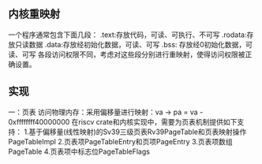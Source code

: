 内核重映射
--------
一个程序通常包含下面几段：
.text:存放代码，可读、可执行、不可写
.rodata:存放只读数据
.data:存放经初始化数据，可读、可写
.bss: 存放经0初始化数据，可读、可写
各段访问权限不同，考虑对这些段分别进行重映射，使得访问权限被正确设置。

实现
-----
一：页表
访问物理内存：采用偏移量进行映射：va -> pa = va - 0xffffffff40000000
在riscv crate和内核实现中，需要为页表机制提供如下支持：
1.基于偏移量(线性映射)的Sv39三级页表Rv39PageTable和页表映射操作PageTableImpl
2.页表项PageTableEntry和页项PageEntry
3.页表项数组PageTable
4.页表项中标志位PageTableFlags